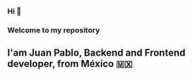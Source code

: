 ### Hi 👋
### Welcome to my repository
## I'am Juan Pablo, Backend and Frontend developer, from México :mexico:

